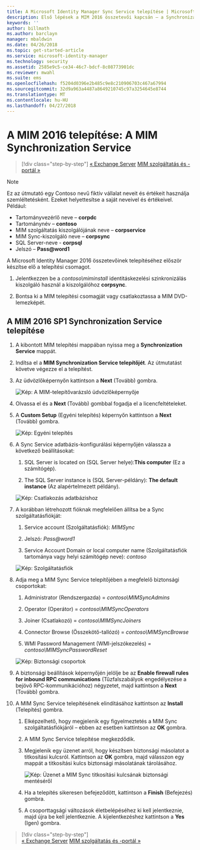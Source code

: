 ```yaml
---
title: A Microsoft Identity Manager Sync Service telepítése | Microsoft Docs
description: Első lépések a MIM 2016 összetevői kapcsán – a Synchronization Service telepítése és konfigurálása
keywords: ''
author: billmath
ms.author: barclayn
manager: mbaldwin
ms.date: 04/26/2018
ms.topic: get-started-article
ms.service: microsoft-identity-manager
ms.technology: security
ms.assetid: 2585e9c5-ce34-46c7-bdcf-8c08773901dc
ms.reviewer: mwahl
ms.suite: ems
ms.openlocfilehash: f5204d0396e2b485c9e8c210906703c467a67994
ms.sourcegitcommit: 32d9a963a4487a8649210745c97a3254645e8744
ms.translationtype: MT
ms.contentlocale: hu-HU
ms.lasthandoff: 04/27/2018
---
```

# <a name="install-mim-2016-mim-synchronization-service"></a>A MIM 2016 telepítése: A MIM Synchronization Service

>[!div class="step-by-step"]
[« Exchange Server](prepare-server-exchange.md)
[MIM szolgáltatás és -portál »](install-mim-service-portal.md)

> [!NOTE]
> Ez az útmutató egy Contoso nevű fiktív vállalat neveit és értékeit használja szemléltetésként. Ezeket helyettesítse a saját neveivel és értékeivel. Például:
> - Tartományvezérlő neve – **corpdc**
> - Tartománynév – **contoso**
> - MIM szolgáltatás kiszolgálójának neve – **corpservice**
> - MIM Sync-kiszolgáló neve – **corpsync**
> - SQL Server-neve - **corpsql**
> - Jelszó – **Pass@word1**

A Microsoft Identity Manager 2016 összetevőinek telepítéséhez először készítse elő a telepítési csomagot.

1. Jelentkezzen be a *contoso\miminstall* identitáskezelési szinkronizálás kiszolgáló használ a kiszolgálóhoz **corpsync**.

2. Bontsa ki a MIM telepítési csomagját vagy csatlakoztassa a MIM DVD-lemezképét.

## <a name="install-mim-2016-sp1-synchronization-service"></a>A MIM 2016 SP1 Synchronization Service telepítése

1. A kibontott MIM telepítési mappában nyissa meg a **Synchronization Service** mappát.

2. Indítsa el a **MIM Synchronization Service telepítőjét**. Az útmutatást követve végezze el a telepítést.

3. Az üdvözlőképernyőn kattintson a **Next** (Tovább) gombra.

    ![Kép: A MIM-telepítővarázsló üdvözlőképernyője](media/MIM-Install1.png)

4. Olvassa el és a **Next** (Tovább) gombbal fogadja el a licencfeltételeket.

5. A **Custom Setup** (Egyéni telepítés) képernyőn kattintson a **Next** (Tovább) gombra.

    ![Kép: Egyéni telepítés](media/MIM-Install2.png)

6.  A Sync Service adatbázis-konfigurálási képernyőjén válassza a következő beállításokat:

    1.  SQL Server is located on (SQL Server helye):**This computer** (Ez a számítógép).

    2.  The SQL Server instance is (SQL Server-példány): **The default instance** (Az alapértelmezett példány).

    ![Kép: Csatlakozás adatbázishoz](media/MIM-Install3.png)

7.  A korábban létrehozott fióknak megfelelően állítsa be a Sync szolgáltatásfiókját:

    1.  Service account (Szolgáltatásfiók): *MIMSync*

    2.  Jelszó: *Pass@word1*

    3.  Service Account Domain or local computer name (Szolgáltatásfiók tartománya vagy helyi számítógép neve): *contoso*

    ![Kép: Szolgáltatásfiók](media/MIM-Install4.png)

8.  Adja meg a MIM Sync Service telepítőjében a megfelelő biztonsági csoportokat:

    1. Administrator (Rendszergazda) = *contoso\MIMSyncAdmins*

    2. Operator (Operátor) = *contoso\MIMSyncOperators*

    3. Joiner (Csatlakozó) = *contoso\MIMSyncJoiners*

    4. Connector Browse (Összekötő-tallózó) = *contoso\MIMSyncBrowse*

    5. WMI Password Management (WMI-jelszókezelés) = *contoso\MIMSyncPasswordReset*

    ![Kép: Biztonsági csoportok](media/MIM-Install5.png)

9. A biztonsági beállítások képernyőjén jelölje be az **Enable firewall rules for inbound RPC communications** (Tűzfalszabályok engedélyezése a bejövő RPC-kommunikációhoz) négyzetet, majd kattintson a **Next** (Tovább) gombra.

10. A MIM Sync Service telepítésének elindításához kattintson az **Install** (Telepítés) gombra.

    1. Elképzelhető, hogy megjelenik egy figyelmeztetés a MIM Sync szolgáltatásfiókjáról – ebben az esetben kattintson az **OK** gombra.

    2. A MIM Sync Service telepítése megkezdődik.

    3. Megjelenik egy üzenet arról, hogy készítsen biztonsági másolatot a titkosítási kulcsról. Kattintson az **OK** gombra, majd válasszon egy mappát a titkosítási kulcs biztonsági másolatának tárolásához.

        ![Kép: Üzenet a MIM Sync titkosítási kulcsának biztonsági mentéséről](media/MIM-Install7.png)

    4. Ha a telepítés sikeresen befejeződött, kattintson a **Finish** (Befejezés) gombra.

    5. A csoporttagsági változások életbelépéséhez ki kell jelentkeznie, majd újra be kell jelentkeznie. A kijelentkezéshez kattintson a **Yes** (Igen) gombra.

>[!div class="step-by-step"]  
[« Exchange Server](prepare-server-exchange.md)
[MIM szolgáltatás és -portál »](install-mim-service-portal.md)
